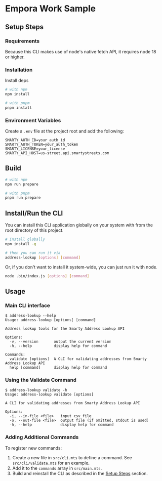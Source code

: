 # Empora Work Sample

## Setup Steps

### Requirements

Because this CLI makes use of node's native fetch API, it requires node 18 or higher.

### Installation

Install deps

```bash
# with npm
npm install

# with pnpm
pnpm install
```

### Environment Variables

Create a `.env` file at the project root and add the following:

```
SMARTY_AUTH_ID=your_auth_id
SMARTY_AUTH_TOKEN=your_auth_token
SMARTY_LICENSE=your_license
SMARTY_API_HOST=us-street.api.smartystreets.com
```

## Build

```bash
# with npm
npm run prepare

# with pnpm
pnpm run prepare
```

## Install/Run the CLI

You can install this CLI application globally on your system with from the root directory of this project.

```bash
# install globally
npm install -g

# then you can run it via
address-lookup [options] [command]
```

Or, if you don't want to install it system-wide, you can just run it with node.

```bash
node .bin/index.js [options] [command]
```

## Usage

### Main CLI interface

```
$ address-lookup --help
Usage: address-lookup [options] [command]

Address lookup tools for the Smarty Address Lookup API

Options:
  -v, --version       output the current version
  -h, --help          display help for command

Commands:
  validate [options]  A CLI for validating addresses from Smarty Address Lookup API
  help [command]      display help for command
```

### Using the Validate Command

```
$ address-lookup validate -h
Usage: address-lookup validate [options]

A CLI for validating addresses from Smarty Address Lookup API

Options:
  -i, --in-file <file>   input csv file
  -o, --out-file <file>  output file (if omitted, stdout is used)
  -h, --help             display help for command
```

### Adding Additional Commands

To register new commands:

1. Create a new file in `src/cli.mts` to define a command. See `src/cli/validate.mts` for an example.
2. Add it to the `commands` array in `src/main.mts`.
3. Build and reinstall the CLI as described in the [Setup Steps](#setup-steps) section.
